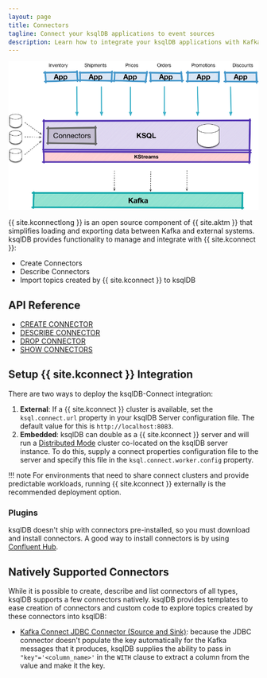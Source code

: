 ```yaml
---
layout: page
title: Connectors
tagline: Connect your ksqlDB applications to event sources
description: Learn how to integrate your ksqlDB applications with Kafka connectors.
---
```


<script type="text/javascript">
        window.location = 'https://docs.confluent.io/platform/current/ksqldb/concepts/connectors.html';
</script>

![Illustration of the ksqlDB architecture showing embedded Kafka connectors](../img/ksqldb-connectors.png)

{{ site.kconnectlong }} is an open source component of {{ site.aktm }} that
simplifies loading and exporting data between Kafka and external systems.
ksqlDB provides functionality to manage and integrate with {{ site.kconnect }}:

-   Create Connectors
-   Describe Connectors
-   Import topics created by {{ site.kconnect }} to ksqlDB

API Reference
-------------

- [CREATE CONNECTOR](../developer-guide/ksqldb-reference/create-connector.md)
- [DESCRIBE CONNECTOR](../developer-guide/ksqldb-reference/describe-connector.md)
- [DROP CONNECTOR](../developer-guide/ksqldb-reference/drop-connector.md)
- [SHOW CONNECTORS](../developer-guide/ksqldb-reference/show-connectors.md)

Setup {{ site.kconnect }} Integration
-------------------------------------

There are two ways to deploy the ksqlDB-Connect integration:

1.  **External**: If a {{ site.kconnect }} cluster is available, set the
    `ksql.connect.url` property in your ksqlDB Server configuration file.
    The default value for this is `http://localhost:8083`.
2.  **Embedded**: ksqlDB can double as a {{ site.kconnect }} server and
    will run a
    [Distributed Mode](https://docs.confluent.io/current/connect/userguide.html#distributed-mode)
    cluster co-located on the ksqlDB server instance. To do this, supply a
    connect properties configuration file to the server and specify this
    file in the `ksql.connect.worker.config` property.

!!! note
	For environments that need to share connect clusters and provide
    predictable workloads, running {{ site.kconnect }} externally is the
    recommended deployment option.

### Plugins

ksqlDB doesn't ship with connectors pre-installed, so you must download and
install connectors. A good way to install connectors is by using
[Confluent Hub](https://www.confluent.io/hub/).

Natively Supported Connectors
-----------------------------

While it is possible to create, describe and list connectors of all
types, ksqlDB supports a few connectors natively. ksqlDB provides templates
to ease creation of connectors and custom code to explore topics created by
these connectors into ksqlDB:

-   [Kafka Connect JDBC Connector (Source and Sink)](https://docs.confluent.io/current/connect/kafka-connect-jdbc/index.html):
    because the JDBC connector doesn't populate the key automatically for
    the Kafka messages that it produces, ksqlDB supplies the ability to
    pass in `"key"='<column_name>'` in the `WITH` clause to extract a
    column from the value and make it the key.
